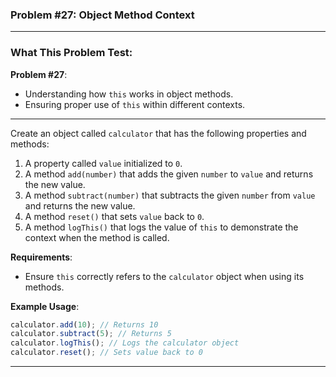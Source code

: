 ### **Problem #27: Object Method Context**

---

### **What This Problem Test**:

**Problem #27**:

-   Understanding how `this` works in object methods.
-   Ensuring proper use of `this` within different contexts.

---

Create an object called `calculator` that has the following properties and methods:

1. A property called `value` initialized to `0`.
2. A method `add(number)` that adds the given `number` to `value` and returns the new value.
3. A method `subtract(number)` that subtracts the given `number` from `value` and returns the new value.
4. A method `reset()` that sets `value` back to `0`.
5. A method `logThis()` that logs the value of `this` to demonstrate the context when the method is called.

**Requirements**:

-   Ensure `this` correctly refers to the `calculator` object when using its methods.

**Example Usage**:

```javascript
calculator.add(10); // Returns 10
calculator.subtract(5); // Returns 5
calculator.logThis(); // Logs the calculator object
calculator.reset(); // Sets value back to 0
```

---
